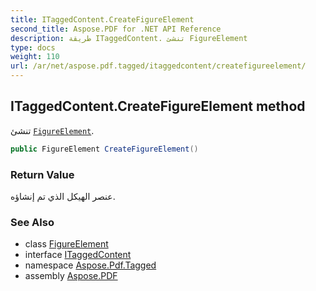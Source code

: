 ```yaml
---
title: ITaggedContent.CreateFigureElement
second_title: Aspose.PDF for .NET API Reference
description: طريقة ITaggedContent. تنشئ FigureElement
type: docs
weight: 110
url: /ar/net/aspose.pdf.tagged/itaggedcontent/createfigureelement/
---
```

## ITaggedContent.CreateFigureElement method

تنشئ [`FigureElement`](../../../aspose.pdf.logicalstructure/figureelement/).

```csharp
public FigureElement CreateFigureElement()
```

### Return Value

عنصر الهيكل الذي تم إنشاؤه.

### See Also

* class [FigureElement](../../../aspose.pdf.logicalstructure/figureelement/)
* interface [ITaggedContent](../)
* namespace [Aspose.Pdf.Tagged](../../../aspose.pdf.tagged/)
* assembly [Aspose.PDF](../../../)
